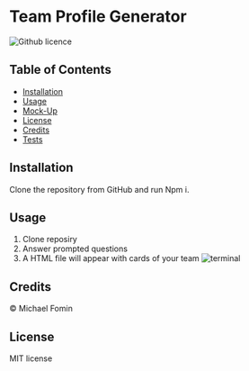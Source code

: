 # Team Profile Generator

![Github licence](https://img.shields.io/badge/license-MIT-blue.svg)

## Table of Contents

- [Installation](#installation)
- [Usage](#usage)
- [Mock-Up](#mock-up)
- [License](#license)
- [Credits](#credits)
- [Tests](#tests)

## Installation
Clone the repository from GitHub and run Npm i.

## Usage 
1. Clone reposiry
2. Answer prompted questions
3. A HTML file will appear with cards of your team
   <img src="../src/Screen Shot 2023-02-13 at 1.32.12 PM.png" alt="terminal">

   

## Credits 
© Michael Fomin

## License
MIT license


